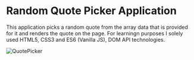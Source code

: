 # Random Quote Picker Application

This application picks a random quote from the array data that is provided for it and renders the quote on the page. For learningn purposes I solely used HTML5, CSS3 and ES6 (Vanilla JS), DOM API technologies.

![QuotePicker](https://user-images.githubusercontent.com/89414746/163729189-f47d103a-686b-413b-9ab1-0721f6260ef6.jpg)

